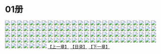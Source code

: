 # 01册
![](https://mao.mhtupian.com/uploads/img/7563/111230/1.jpg)
![](https://mao.mhtupian.com/uploads/img/7563/111230/2.jpg)
![](https://mao.mhtupian.com/uploads/img/7563/111230/3.jpg)
![](https://mao.mhtupian.com/uploads/img/7563/111230/4.jpg)
![](https://mao.mhtupian.com/uploads/img/7563/111230/5.jpg)
![](https://mao.mhtupian.com/uploads/img/7563/111230/6.jpg)
![](https://mao.mhtupian.com/uploads/img/7563/111230/7.jpg)
![](https://mao.mhtupian.com/uploads/img/7563/111230/8.jpg)
![](https://mao.mhtupian.com/uploads/img/7563/111230/9.jpg)
![](https://mao.mhtupian.com/uploads/img/7563/111230/10.jpg)
![](https://mao.mhtupian.com/uploads/img/7563/111230/11.jpg)
![](https://mao.mhtupian.com/uploads/img/7563/111230/12.jpg)
![](https://mao.mhtupian.com/uploads/img/7563/111230/13.jpg)
![](https://mao.mhtupian.com/uploads/img/7563/111230/14.jpg)
![](https://mao.mhtupian.com/uploads/img/7563/111230/15.jpg)
![](https://mao.mhtupian.com/uploads/img/7563/111230/16.jpg)
![](https://mao.mhtupian.com/uploads/img/7563/111230/17.jpg)
![](https://mao.mhtupian.com/uploads/img/7563/111230/18.jpg)
![](https://mao.mhtupian.com/uploads/img/7563/111230/19.jpg)
![](https://mao.mhtupian.com/uploads/img/7563/111230/20.jpg)
![](https://mao.mhtupian.com/uploads/img/7563/111230/21.jpg)
![](https://mao.mhtupian.com/uploads/img/7563/111230/22.jpg)
![](https://mao.mhtupian.com/uploads/img/7563/111230/23.jpg)
![](https://mao.mhtupian.com/uploads/img/7563/111230/24.jpg)
![](https://mao.mhtupian.com/uploads/img/7563/111230/25.jpg)
![](https://mao.mhtupian.com/uploads/img/7563/111230/26.jpg)
![](https://mao.mhtupian.com/uploads/img/7563/111230/27.jpg)
![](https://mao.mhtupian.com/uploads/img/7563/111230/28.jpg)
![](https://mao.mhtupian.com/uploads/img/7563/111230/29.jpg)
![](https://mao.mhtupian.com/uploads/img/7563/111230/30.jpg)
![](https://mao.mhtupian.com/uploads/img/7563/111230/31.jpg)
![](https://mao.mhtupian.com/uploads/img/7563/111230/32.jpg)
![](https://mao.mhtupian.com/uploads/img/7563/111230/33.jpg)
![](https://mao.mhtupian.com/uploads/img/7563/111230/34.jpg)
![](https://mao.mhtupian.com/uploads/img/7563/111230/35.jpg)
![](https://mao.mhtupian.com/uploads/img/7563/111230/36.jpg)
![](https://mao.mhtupian.com/uploads/img/7563/111230/37.jpg)
![](https://mao.mhtupian.com/uploads/img/7563/111230/38.jpg)
![](https://mao.mhtupian.com/uploads/img/7563/111230/39.jpg)
![](https://mao.mhtupian.com/uploads/img/7563/111230/40.jpg)
![](https://mao.mhtupian.com/uploads/img/7563/111230/41.jpg)
![](https://mao.mhtupian.com/uploads/img/7563/111230/42.jpg)
![](https://mao.mhtupian.com/uploads/img/7563/111230/43.jpg)
![](https://mao.mhtupian.com/uploads/img/7563/111230/44.jpg)
![](https://mao.mhtupian.com/uploads/img/7563/111230/45.jpg)
![](https://mao.mhtupian.com/uploads/img/7563/111230/46.jpg)
![](https://mao.mhtupian.com/uploads/img/7563/111230/47.jpg)
![](https://mao.mhtupian.com/uploads/img/7563/111230/48.jpg)
![](https://mao.mhtupian.com/uploads/img/7563/111230/49.jpg)
![](https://mao.mhtupian.com/uploads/img/7563/111230/50.jpg)
![](https://mao.mhtupian.com/uploads/img/7563/111230/51.jpg)
![](https://mao.mhtupian.com/uploads/img/7563/111230/52.jpg)
![](https://mao.mhtupian.com/uploads/img/7563/111230/53.jpg)
![](https://mao.mhtupian.com/uploads/img/7563/111230/54.jpg)
![](https://mao.mhtupian.com/uploads/img/7563/111230/55.jpg)
![](https://mao.mhtupian.com/uploads/img/7563/111230/56.jpg)
![](https://mao.mhtupian.com/uploads/img/7563/111230/57.jpg)
![](https://mao.mhtupian.com/uploads/img/7563/111230/58.jpg)
![](https://mao.mhtupian.com/uploads/img/7563/111230/59.jpg)
![](https://mao.mhtupian.com/uploads/img/7563/111230/60.jpg)
![](https://mao.mhtupian.com/uploads/img/7563/111230/61.jpg)
![](https://mao.mhtupian.com/uploads/img/7563/111230/62.jpg)
![](https://mao.mhtupian.com/uploads/img/7563/111230/63.jpg)
![](https://mao.mhtupian.com/uploads/img/7563/111230/64.jpg)
![](https://mao.mhtupian.com/uploads/img/7563/111230/65.jpg)
![](https://mao.mhtupian.com/uploads/img/7563/111230/66.jpg)
![](https://mao.mhtupian.com/uploads/img/7563/111230/67.jpg)
![](https://mao.mhtupian.com/uploads/img/7563/111230/68.jpg)
![](https://mao.mhtupian.com/uploads/img/7563/111230/69.jpg)
![](https://mao.mhtupian.com/uploads/img/7563/111230/70.jpg)
![](https://mao.mhtupian.com/uploads/img/7563/111230/71.jpg)
![](https://mao.mhtupian.com/uploads/img/7563/111230/72.jpg)
![](https://mao.mhtupian.com/uploads/img/7563/111230/73.jpg)
![](https://mao.mhtupian.com/uploads/img/7563/111230/74.jpg)
![](https://mao.mhtupian.com/uploads/img/7563/111230/75.jpg)
![](https://mao.mhtupian.com/uploads/img/7563/111230/76.jpg)
![](https://mao.mhtupian.com/uploads/img/7563/111230/77.jpg)
![](https://mao.mhtupian.com/uploads/img/7563/111230/78.jpg)
![](https://mao.mhtupian.com/uploads/img/7563/111230/79.jpg)
![](https://mao.mhtupian.com/uploads/img/7563/111230/80.jpg)
![](https://mao.mhtupian.com/uploads/img/7563/111230/81.jpg)
![](https://mao.mhtupian.com/uploads/img/7563/111230/82.jpg)
![](https://mao.mhtupian.com/uploads/img/7563/111230/83.jpg)
![](https://mao.mhtupian.com/uploads/img/7563/111230/84.jpg)
![](https://mao.mhtupian.com/uploads/img/7563/111230/85.jpg)
![](https://mao.mhtupian.com/uploads/img/7563/111230/86.jpg)
![](https://mao.mhtupian.com/uploads/img/7563/111230/87.jpg)
![](https://mao.mhtupian.com/uploads/img/7563/111230/88.jpg)
![](https://mao.mhtupian.com/uploads/img/7563/111230/89.jpg)
![](https://mao.mhtupian.com/uploads/img/7563/111230/90.jpg)
![](https://mao.mhtupian.com/uploads/img/7563/111230/91.jpg)
![](https://mao.mhtupian.com/uploads/img/7563/111230/92.jpg)
![](https://mao.mhtupian.com/uploads/img/7563/111230/93.jpg)
![](https://mao.mhtupian.com/uploads/img/7563/111230/94.jpg)
![](https://mao.mhtupian.com/uploads/img/7563/111230/95.jpg)
![](https://mao.mhtupian.com/uploads/img/7563/111230/96.jpg)
![](https://mao.mhtupian.com/uploads/img/7563/111230/97.jpg)
![](https://mao.mhtupian.com/uploads/img/7563/111230/98.jpg)
![](https://mao.mhtupian.com/uploads/img/7563/111230/99.jpg)
![](https://mao.mhtupian.com/uploads/img/7563/111230/100.jpg)
![](https://mao.mhtupian.com/uploads/img/7563/111230/101.jpg)
![](https://mao.mhtupian.com/uploads/img/7563/111230/102.jpg)
![](https://mao.mhtupian.com/uploads/img/7563/111230/103.jpg)
![](https://mao.mhtupian.com/uploads/img/7563/111230/104.jpg)
![](https://mao.mhtupian.com/uploads/img/7563/111230/105.jpg)
![](https://mao.mhtupian.com/uploads/img/7563/111230/106.jpg)
![](https://mao.mhtupian.com/uploads/img/7563/111230/107.jpg)
[【上一章】](./180.md)
[【目录】](./README.md)
[【下一章】](./182.md)
